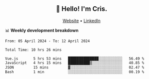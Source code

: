 
<h2 align="center">👋 Hello! I'm Cris.</h2>
<p align="center">
  <a href="https://www.criscunas.dev">Website</a> •
  <a href="https://www.linkedin.com/in/cristophercunas/">LinkedIn</a> 
</p>


📊 **Weekly development breakdown**
<!--START_SECTION:waka-->

```txt
From: 05 April 2024 - To: 12 April 2024

Total Time: 10 hrs 26 mins

Vue.js       5 hrs 53 mins   ██████████████░░░░░░░░░░░   56.49 %
JavaScript   4 hrs 15 mins   ██████████▒░░░░░░░░░░░░░░   40.85 %
JSON         15 mins         ▓░░░░░░░░░░░░░░░░░░░░░░░░   02.47 %
Bash         1 min           ░░░░░░░░░░░░░░░░░░░░░░░░░   00.19 %
```

<!--END_SECTION:waka-->
